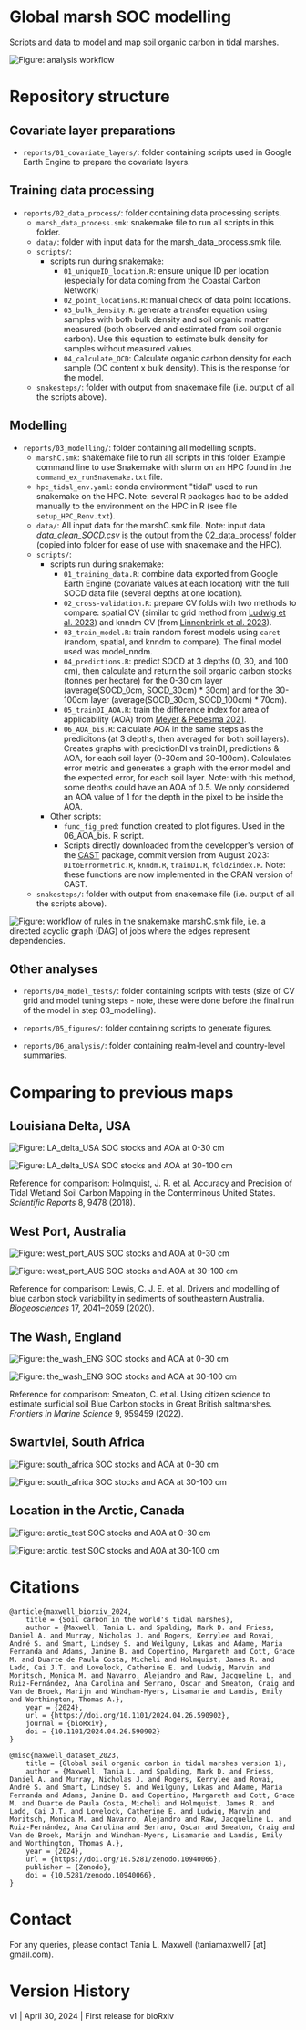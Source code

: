 # Global marsh SOC modelling 
Scripts and data to model and map soil organic carbon in tidal marshes. 

![Figure: analysis workflow](map_workflow_2023-09-22.png)


# Repository structure

## Covariate layer preparations
- `reports/01_covariate_layers/`: folder containing scripts used in Google Earth Engine to prepare the covariate layers. 

## Training data processing 

- `reports/02_data_process/`: folder containing data processing scripts.
    - `marsh_data_process.smk`: snakemake file to run all scripts in this folder. 
    - `data/`: folder with input data for the marsh_data_process.smk file. 
    - `scripts/`: 
        - scripts run during snakemake: 
            -  `01_uniqueID_location.R`: ensure unique ID per location (especially for data coming from the Coastal Carbon Network)
            -  `02_point_locations.R`: manual check of data point locations.
            -  `03_bulk_density.R`: generate a transfer equation using samples with both bulk density and soil organic matter measured (both observed and estimated from soil organic carbon). Use this equation to estimate bulk density for samples without measured values. 
            -  `04_calculate_OCD`: Calculate organic carbon density for each sample (OC content x bulk density). This is the response for the model. 
    - `snakesteps/`: folder with output from snakemake file (i.e. output of all the scripts above).

## Modelling

- `reports/03_modelling/`: folder containing all modelling scripts.
    - `marshC.smk`: snakemake file to run all scripts in this folder. Example command line to use Snakemake with slurm on an HPC found in the `command_ex_runSnakemake.txt` file. 
    - `hpc_tidal_env.yaml`: conda environment "tidal" used to run snakemake on the HPC. Note: several R packages had to be added manually to the environment on the HPC in R (see file `setup_HPC_Renv.txt`).
    - `data/`: All input data for the marshC.smk file. Note: input data *data_clean_SOCD.csv* is the output from the 02_data_process/ folder (copied into folder for ease of use with snakemake and the HPC). 
    - `scripts/`: 
        - scripts run during snakemake: 
            - `01_training_data.R`: combine data exported from Google Earth Engine (covariate values at each location) with the full SOCD data file (several depths at one location).
            - `02_cross-validation.R`: prepare CV folds with two methods to compare: spatial CV (similar to grid method from [Ludwig et al. 2023](https://doi.org/10.1111/geb.13635)) and knndm CV (from [Linnenbrink et al. 2023](http://dx.doi.org/10.5194/egusphere-2023-1308)).
            - `03_train_model.R`: train random forest models using `caret` (random, spatial, and knndm to compare). The final model used was model_nndm.    
            - `04_predictions.R`: predict SOCD at 3 depths (0, 30, and 100 cm), then calculate and return the soil organic carbon stocks (tonnes per hectare) for the 0-30 cm layer (average(SOCD_0cm, SOCD_30cm) * 30cm) and for the 30-100cm layer (average(SOCD_30cm, SOCD_100cm) * 70cm).
            - `05_trainDI_AOA.R`: train the difference index for area of applicability (AOA) from [Meyer & Pebesma 2021](https://doi.org/10.1111/2041-210X.13650). 
            - `06_AOA_bis.R`: calculate AOA in the same steps as the predicitons (at 3 depths, then averaged for both soil layers). Creates graphs with predictionDI vs trainDI, predictions &  AOA, for each soil layer (0-30cm and 30-100cm). Calculates error metric and generates a graph with the error model and the expected error, for each soil layer. Note: with this method, some depths could have an AOA of 0.5. We only considered an AOA value of 1 for the depth in the pixel to be inside the AOA.  
        - Other scripts: 
            - `func_fig_pred`: function created to plot figures. Used in the 06_AOA_bis. R script. 
            - Scripts directly downloaded from the developper's version of the [CAST](https://github.com/HannaMeyer/CAST/tree/master/R) package, commit version from August 2023: `DItoErrormetric.R`, `knndm.R`, `trainDI.R`, `fold2index.R`. Note: these functions are now implemented in the CRAN version of CAST.   
    - `snakesteps/`:  folder with output from snakemake file (i.e. output of all the scripts above).


![Figure: workflow of rules in the snakemake marshC.smk file, i.e. a directed acyclic graph (DAG) of jobs where the edges represent dependencies.](reports/03_modelling/workflow_snakesteps.png)


## Other analyses

- `reports/04_model_tests/`: folder containing scripts with tests (size of CV grid and model tuning steps - note, these were done before the final run of the model in step 03_modelling). 

- `reports/05_figures/`: folder containing scripts to generate figures. 

- `reports/06_analysis/`: folder containing realm-level and country-level summaries. 


#  Comparing to previous maps

## Louisiana Delta, USA

![Figure: LA_delta_USA SOC stocks and AOA at 0-30 cm](reports/03_modelling/snakesteps/08_figures/pred_AOA_0_30_nndm_export_LA_delta_USA_v2.tif.png)

![Figure: LA_delta_USA SOC stocks and AOA at 30-100 cm](reports/03_modelling/snakesteps/08_figures/pred_AOA_30_100_nndm_export_LA_delta_USA_v2.tif.png)

Reference for comparison: Holmquist, J. R. et al. Accuracy and Precision of Tidal Wetland Soil Carbon Mapping in the Conterminous United States. _Scientific Reports_ 8, 9478 (2018).

## West Port, Australia

![Figure: west_port_AUS SOC stocks and AOA at 0-30 cm](reports/03_modelling/snakesteps/08_figures/pred_AOA_0_30_nndm_export_west_port_AUS_v2.tif.png)

![Figure: west_port_AUS SOC stocks and AOA at 30-100 cm](reports/03_modelling/snakesteps/08_figures/pred_AOA_30_100_nndm_export_west_port_AUS_v2.tif.png)

Reference for comparison: Lewis, C. J. E. et al. Drivers and modelling of blue carbon stock variability in sediments of southeastern Australia. _Biogeosciences_ 17, 2041–2059 (2020).

## The Wash, England

![Figure: the_wash_ENG SOC stocks and AOA at 0-30 cm](reports/03_modelling/snakesteps/08_figures/pred_AOA_0_30_nndm_export_the_wash_ENG_v2.tif.png)

![Figure: the_wash_ENG SOC stocks and AOA at 30-100 cm](reports/03_modelling/snakesteps/08_figures/pred_AOA_30_100_nndm_export_the_wash_ENG_v2.tif.png)

Reference for comparison: Smeaton, C. et al. Using citizen science to estimate surficial soil Blue Carbon stocks in Great British saltmarshes. _Frontiers in Marine Science_ 9, 959459 (2022).

## Swartvlei, South Africa

![Figure: south_africa SOC stocks and AOA at 0-30 cm](reports/03_modelling/snakesteps/08_figures/pred_AOA_0_30_nndm_export_south_africa.tif.png)

![Figure: south_africa SOC stocks and AOA at 30-100 cm](reports/03_modelling/snakesteps/08_figures/pred_AOA_30_100_nndm_export_south_africa.tif.png)

## Location in the Arctic, Canada

![Figure: arctic_test SOC stocks and AOA at 0-30 cm](reports/03_modelling/snakesteps/08_figures/pred_AOA_0_30_nndm_export_arctic_test.tif.png)

![Figure: arctic_test SOC stocks and AOA at 30-100 cm](reports/03_modelling/snakesteps/08_figures/pred_AOA_30_100_nndm_export_arctic_test.tif.png)

# Citations

```
@article{maxwell_biorxiv_2024,
    title = {Soil carbon in the world's tidal marshes},
    author = {Maxwell, Tania L. and Spalding, Mark D. and Friess, Daniel A. and Murray, Nicholas J. and Rogers, Kerrylee and Rovai, André S. and Smart, Lindsey S. and Weilguny, Lukas and Adame, Maria Fernanda and Adams, Janine B. and Copertino, Margareth and Cott, Grace M. and Duarte de Paula Costa, Micheli and Holmquist, James R. and Ladd, Cai J.T. and Lovelock, Catherine E. and Ludwig, Marvin and Moritsch, Monica M. and Navarro, Alejandro and Raw, Jacqueline L. and Ruiz-Fernández, Ana Carolina and Serrano, Oscar and Smeaton, Craig and Van de Broek, Marijn and Windham-Myers, Lisamarie and Landis, Emily and Worthington, Thomas A.},
    year = {2024},
    url = {https://doi.org/10.1101/2024.04.26.590902},
    journal = {bioRxiv},
    doi = {10.1101/2024.04.26.590902}
}

@misc{maxwell_dataset_2023,
    title = {Global soil organic carbon in tidal marshes version 1},
	author = {Maxwell, Tania L. and Spalding, Mark D. and Friess, Daniel A. and Murray, Nicholas J. and Rogers, Kerrylee and Rovai, André S. and Smart, Lindsey S. and Weilguny, Lukas and Adame, Maria Fernanda and Adams, Janine B. and Copertino, Margareth and Cott, Grace M. and Duarte de Paula Costa, Micheli and Holmquist, James R. and Ladd, Cai J.T. and Lovelock, Catherine E. and Ludwig, Marvin and Moritsch, Monica M. and Navarro, Alejandro and Raw, Jacqueline L. and Ruiz-Fernández, Ana Carolina and Serrano, Oscar and Smeaton, Craig and Van de Broek, Marijn and Windham-Myers, Lisamarie and Landis, Emily and Worthington, Thomas A.},
    year = {2024},
    url = {https://doi.org/10.5281/zenodo.10940066},
    publisher = {Zenodo},
    doi = {10.5281/zenodo.10940066},
}
``` 


# Contact 

For any queries, please contact Tania L. Maxwell (taniamaxwell7 [at] gmail.com). 

# Version History 

v1 | April 30, 2024 | First release for bioRxiv 
